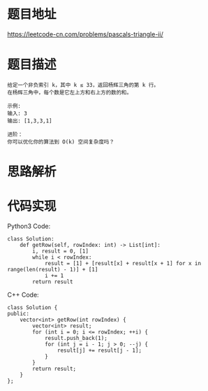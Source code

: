 # **题目地址**
https://leetcode-cn.com/problems/pascals-triangle-ii/
# **题目描述**
```
给定一个非负索引 k，其中 k ≤ 33，返回杨辉三角的第 k 行。
在杨辉三角中，每个数是它左上方和右上方的数的和。

示例:
输入: 3
输出: [1,3,3,1]

进阶：
你可以优化你的算法到 O(k) 空间复杂度吗？
```
# **思路解析**
# **代码实现**
Python3 Code:
```
class Solution:
    def getRow(self, rowIndex: int) -> List[int]:
        i, result = 0, [1]
        while i < rowIndex:
            result = [1] + [result[x] + result[x + 1] for x in range(len(result) - 1)] + [1]
            i += 1
        return result
```
C++ Code:
```
class Solution {
public:
    vector<int> getRow(int rowIndex) {
        vector<int> result;
        for (int i = 0; i <= rowIndex; ++i) {
            result.push_back(1);
            for (int j = i - 1; j > 0; --j) {
                result[j] += result[j - 1];
            }
        }
        return result;
    }
};
```
